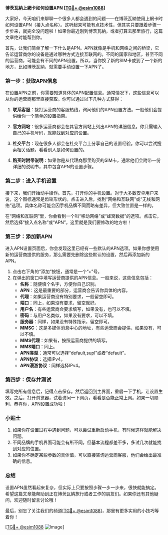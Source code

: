 **博茨瓦納上網卡如何设置APN [[TG💪+ @esim1088](https://t.me/s/esim1088)]**

大家好，今天咱们来聊聊一个很多人都会遇到的问题——在博茨瓦納使用上網卡时如何设置APN（接入点名称）。这听起来可能有点技术性，但其实只要跟着步骤一步步来，就完全没问题啦！如果你最近刚到博茨瓦納，或者打算去那里旅行，这篇文章绝对能帮到你。

首先，让我们简单了解一下什么是APN。APN就像是手机和网络之间的桥梁，它告诉运营商你的设备是通过哪种方式连接互联网的。不同的国家和地区，甚至不同的运营商，可能会有不同的APN设置。所以，当你换了新的SIM卡或到了一个新的地方，比如博茨瓦納，就需要手动设置一下APN了。

### **第一步：获取APN信息**

在设置APN之前，你需要知道具体的APN配置信息。通常情况下，这些信息可以从你的运营商那里直接获取。你可以通过以下几种方式获得：

1. **联系客服**：拨打运营商的客服热线，询问他们的APN设置方法。一般他们会提供给你一个简单的设置指南。
   
2. **官方网站**：很多运营商都会在其官方网站上列出APN的详细信息。你只需输入自己的手机号码，就能找到对应的设置。

3. **社交平台**：现在很多人都会在社交平台上分享自己的设置经验。你可以尝试搜索相关话题，看看别人是如何设置的。

4. **购买时附带说明**：如果你是从代理商那里购买的SIM卡，通常他们会附带一份详细的说明书，其中包含APN的设置步骤。

### **第二步：进入手机设置**

接下来，我们开始动手操作。首先，打开你的手机设置。对于大多数安卓用户来说，这个图标通常是齿轮形状的。点击进入后，找到“网络和互联网”或“无线和网络”选项。具体名称可能会因手机品牌不同而略有差异，但大致位置是一样的。

在“网络和互联网”里，你会看到一个叫“移动网络”或“蜂窝数据”的选项。点击它，然后选择“接入点名称”或“APN”。这里就是我们要修改的地方啦！

### **第三步：添加新APN**

进入APN设置页面后，你会发现这里已经有一些默认的APN选项。如果你想使用新的运营商提供的服务，那么需要先删除这些默认的设置，然后再添加新的APN。

1. 点击右下角的“添加”按钮，通常是一个“+”号。
2. 在弹出的窗口中填写运营商提供的APN信息。一般来说，这些信息包括：
   - **名称**：随便填个名字，方便你自己识别。
   - **APN**：这是最重要的部分，运营商会告诉你具体的内容。
   - **代理**：如果运营商没有特别要求，一般留空即可。
   - **端口**：同上，如果没有要求，留空就好。
   - **用户名**：有些运营商会要求填写，如果没有，也可以不填。
   - **密码**：与用户名类似，如果没有要求，可以不填。
   - **服务器**：同样，如果没有特殊指示，留空即可。
   - **MMSC**：这是多媒体消息中心的地址，有些运营商会提供，如果没有，可以不填。
   - **MMS代理**：如果有，按照运营商提供的填写。
   - **MMS端口**：同上。
   - **APN类型**：通常可以选择“default,supl”或者“default”。
   - **APN协议**：选择IPv4。
   - **APN漫游协议**：同样选择IPv4。

### **第四步：保存并测试**

填写完所有信息后，记得点击保存。然后返回到主界面，重启一下手机，让设置生效。之后，打开浏览器，试着访问一下网页，看看是否能正常上网。如果一切顺利，恭喜你，APN设置成功啦！

### **小贴士**

1. 如果你在设置过程中遇到问题，可以尝试重新启动手机，有时候这样就能解决问题。
2. 不同品牌的手机界面可能会有所不同，但基本流程都差不多，多试几次就能找到对应的位置。
3. 如果你不确定某些参数的具体值，可以直接咨询运营商客服，他们会给出最准确的信息。

### **总结**

设置APN虽然看起来复杂，但实际上只要按照步骤一步一步来，很快就能搞定。希望这篇文章能帮助到正在博茨瓦納旅行或者工作的朋友们。如果你还有其他疑问，欢迎随时留言讨论哦！

最后，别忘了关注我们的频道[[TG💪+ @esim1088](https://t.me/s/esim1088)]，那里有更多实用的小技巧等着你！

[[TG💪+ @esim1088](https://t.me/s/esim1088) ![Image](https://i.postimg.cc/4NQfJmqS/Snipaste-2025-05-13-00-14-12.png)]